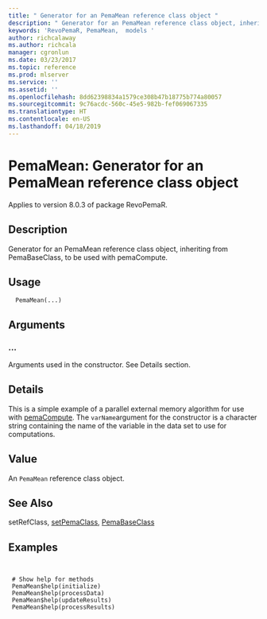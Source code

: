 ```yaml
---
title: " Generator for an PemaMean reference class object "
description: " Generator for an PemaMean reference class object, inheriting from PemaBaseClass, to be used with pemaCompute. "
keywords: 'RevoPemaR, PemaMean,  models '
author: richcalaway
ms.author: richcala
manager: cgronlun
ms.date: 03/23/2017
ms.topic: reference
ms.prod: mlserver
ms.service: ''
ms.assetid: ''
ms.openlocfilehash: 8dd62398834a1579ce308b47b18775b774a80057
ms.sourcegitcommit: 9c76acdc-560c-45e5-982b-fef069067335
ms.translationtype: HT
ms.contentlocale: en-US
ms.lasthandoff: 04/18/2019
---
```

 # <a name="pemamean--generator-for-an-pemamean-reference-class-object"></a>PemaMean:  Generator for an PemaMean reference class object 

 Applies to version 8.0.3 of package RevoPemaR.

 ## <a name="description"></a>Description

Generator for an PemaMean reference class object, inheriting from PemaBaseClass, to be used with pemaCompute.


 ## <a name="usage"></a>Usage

```   
  PemaMean(...)

```


 ## <a name="arguments"></a>Arguments




 ###  <a name=""></a>...
  Arguments used in the constructor. See Details section.  



 ## <a name="details"></a>Details

This is a simple example of a parallel external memory algorithm for use with [pemaCompute](pemacompute.md). The `varName`argument for the constructor is a character string containing the name of the variable in the data set to use for computations.


 ## <a name="value"></a>Value

An `PemaMean` reference class object.








 ## <a name="see-also"></a>See Also

setRefClass, [setPemaClass](setpemaclass.md), [PemaBaseClass](pemabaseclass.md)

 ## <a name="examples"></a>Examples

 ```


  # Show help for methods
  PemaMean$help(initialize)
  PemaMean$help(processData)
  PemaMean$help(updateResults)
  PemaMean$help(processResults)
```





